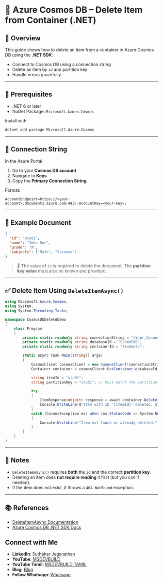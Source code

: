 # 📘 Azure Cosmos DB – Delete Item from Container (.NET)

## 🧾 Overview

This guide shows how to delete an item from a container in Azure Cosmos DB using the **.NET SDK**:

* Connect to Cosmos DB using a connection string
* Delete an item by `id` and partition key
* Handle errors gracefully

---

## 🔧 Prerequisites

* .NET 6 or later
* NuGet Package: `Microsoft.Azure.Cosmos`

Install with:

```bash
dotnet add package Microsoft.Azure.Cosmos
```

---

## 🔐 Connection String

In the Azure Portal:

1. Go to your **Cosmos DB account**
2. Navigate to **Keys**
3. Copy the **Primary Connection String**

Format:

```
AccountEndpoint=https://<your-account>.documents.azure.com:443/;AccountKey=<your-key>;
```

---

## 📄 Example Document

```json
{
  "id": "stu01",
  "name": "John Doe",
  "grade": "A",
  "subjects": ["Math", "Science"]
}
```

> 📝 The value of `id` is required to delete the document. The **partition key value** must also be known and provided.

---

## ✅ Delete Item Using `DeleteItemAsync()`

```csharp
using Microsoft.Azure.Cosmos;
using System;
using System.Threading.Tasks;

namespace CosmosDbDeleteDemo
{
    class Program
    {
        private static readonly string connectionString = "<Your_Connection_String>";
        private static readonly string databaseId = "SchoolDB";
        private static readonly string containerId = "Students";

        static async Task Main(string[] args)
        {
            CosmosClient cosmosClient = new CosmosClient(connectionString);
            Container container = cosmosClient.GetContainer(databaseId, containerId);

            string itemId = "stu01";
            string partitionKey = "stu01"; // Must match the partition key value

            try
            {
                ItemResponse<object> response = await container.DeleteItemAsync<object>(itemId, new PartitionKey(partitionKey));
                Console.WriteLine($"Item with ID '{itemId}' deleted. Status code: {response.StatusCode}");
            }
            catch (CosmosException ex) when (ex.StatusCode == System.Net.HttpStatusCode.NotFound)
            {
                Console.WriteLine("Item not found or already deleted.");
            }
        }
    }
}
```

---

## 🧪 Notes

* `DeleteItemAsync()` requires **both** the `id` and the correct **partition key**.
* Deleting an item does **not require reading** it first (but you can if needed).
* If the item does not exist, it throws a `404 NotFound` exception.

---

## 📚 References

* [DeleteItemAsync Documentation](https://learn.microsoft.com/en-us/dotnet/api/microsoft.azure.cosmos.container.deleteitemasync)
* [Azure Cosmos DB .NET SDK Docs](https://learn.microsoft.com/en-us/azure/cosmos-db/sql/sql-sdk-dotnet-standard)

## Connect with Me
- **LinkedIn**: [Suthahar Jeganathan](https://www.linkedin.com/in/jssuthahar/)
- **YouTube**: [MSDEVBUILD](https://www.youtube.com/@MSDEVBUILD)
- **YouTube Tamil**: [MSDEVBUILD TAMIL](https://www.youtube.com/@MSDEVBUILDTamil)
- **Blog**: [Blog](https://www.msdevbuild.com/)
- **Follow Whatsapp**: [Whatsapp](https://www.whatsapp.com/channel/0029Va5j2rHEFeXcTlUhQB0J)
